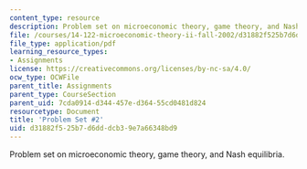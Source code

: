 ```yaml
---
content_type: resource
description: Problem set on microeconomic theory, game theory, and Nash equilibria.
file: /courses/14-122-microeconomic-theory-ii-fall-2002/d31882f525b7d6dddcb39e7a66348bd9_ps2q.pdf
file_type: application/pdf
learning_resource_types:
- Assignments
license: https://creativecommons.org/licenses/by-nc-sa/4.0/
ocw_type: OCWFile
parent_title: Assignments
parent_type: CourseSection
parent_uid: 7cda0914-d344-457e-d364-55cd0481d824
resourcetype: Document
title: 'Problem Set #2'
uid: d31882f5-25b7-d6dd-dcb3-9e7a66348bd9
---
```

Problem set on microeconomic theory, game theory, and Nash equilibria.
